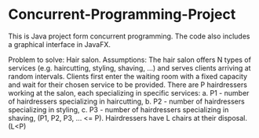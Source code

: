 # Concurrent-Programming-Project

This is Java project form concurrent programming. The code also includes a graphical interface in JavaFX.

Problem to solve: Hair salon.
Assumptions: The hair salon offers N types of services (e.g. haircutting, styling, shaving, ...) and serves clients arriving at random intervals. Clients first enter the waiting room with a fixed capacity and wait for their chosen service to be provided. There are P hairdressers working at the salon, each specializing in specific services:
a. P1 - number of hairdressers specializing in haircutting,
b. P2 - number of hairdressers specializing in styling,
c. P3 - number of hairdressers specializing in shaving,
(P1, P2, P3, ... <= P). Hairdressers have L chairs at their disposal. (L<P)
